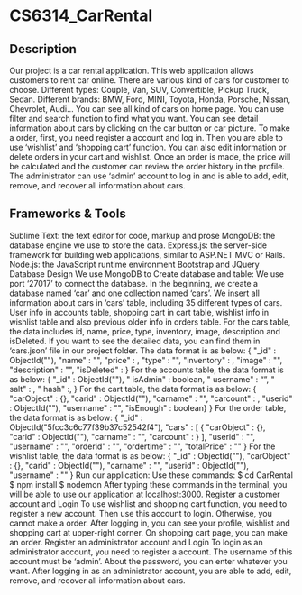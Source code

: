 # CS6314_CarRental
## Description   
Our project is a car rental application. This web application allows customers to rent car 
online. There are various kind of cars for customer to choose. Different types: Couple, 
Van, SUV, Convertible, Pickup Truck, Sedan. Different brands: BMW, Ford, MINI, 
Toyota, Honda, Porsche, Nissan, Chevrolet, Audi... You can see all kind of cars on 
home page. You can use filter and search function to find what you want. You can see 
detail information about cars by clicking on the car button or car picture. To make a 
order, first, you need register a account and log in. Then you are able to use ‘wishlist’ 
and ‘shopping cart’ function. You can also edit information or delete orders in your cart 
and wishlist. Once an order is made, the price will be calculated and the customer can 
review the order history in the profile. The administrator can use ‘admin’ account to log 
in and is able to add, edit, remove, and recover all information about cars.   

## Frameworks & Tools
Sublime Text: the text editor for code, markup and prose
MongoDB: the database engine we use to store the data.
Express.js: the server-side framework for building web applications, similar to 
ASP.NET MVC or Rails.
Node.js: the JavaScript runtime environment
Bootstrap and JQuery
Database Design
We use MongoDB to Create database and table:
We use port ‘27017’ to connect the database. In the beginning, we create a database 
named ‘car’ and one collection named ‘cars’. We insert all information about cars in 
‘cars’ table, including 35 different types of cars. User info in accounts table, shopping 
cart in cart table, wishlist info in wishlist table and also previous older info in orders 
table. 
For the cars table, the data includes id, name, price, type, inventory, image, description 
and isDeleted.
If you want to see the detailed data, you can find them in ‘cars.json’ file in our project 
folder.
The data format is as below:
{
 "_id" : ObjectId(""),
 "name" : "",
 "price" : ,
 "type" : "",
 "inventory" : ,
 "image" : "",
 "description" : "",
 "isDeleted" : 
}
For the accounts table, the data format is as below:
{
 "_id" : ObjectId(""),
 " isAdmin" : boolean,
 " username" : “”,
 " salt" : ,
 " hash" :, }
For the cart table, the data format is as below:
{
 "carObject" : {},
 "carid" : ObjectId(""),
 "carname" : "",
 "carcount" : ,
 "userid" : ObjectId(""),
 "username" : "",
 "isEnough" : boolean} }
For the order table, the data format is as below:
{
 "_id" : ObjectId("5fcc3c6c77f39b37c52542f4"),
 "cars" : [ 
 {
 "carObject" : {},
 "carid" : ObjectId(""),
 "carname" : "",
 "carcount" : 
 }
 ],
 "userid" : "",
 "username" : "",
 "orderid" : "",
 "ordertime" : "",
 "totalPrice" : ""
}
For the wishlist table, the data format is as below:
{
 "_id" : ObjectId(""),
 "carObject" : {},
 "carid" : ObjectId(""),
 "carname" : "",
 "userid" : ObjectId(""),
 "username" : ""
}
Run our application:
Use these commands:
$ cd CarRental
$ npm install
$ nodemon
After typing these commands in the terminal, you will be able to use our application at
localhost:3000.
Register a customer account and Login
To use wishlist and shopping cart function, you need to register a new account. Then 
use this account to login. Otherwise, you cannot make a order. After logging in, you 
can see your profile, wishlist and shopping cart at upper-right corner. On shopping 
cart page, you can make an order.
Register an administrator account and Login
To login as an administrator account, you need to register a account. The username of 
this account must be ‘admin’. About the password, you can enter whatever you want. 
After logging in as an administrator account, you are able to add, edit, remove, and 
recover all information about cars.
